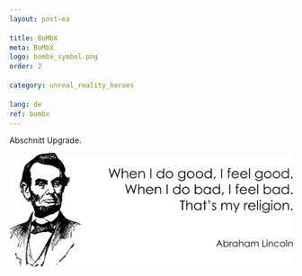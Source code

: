 ```yaml
---
layout: post-ea

title: BoMbX
meta: BoMbX
logo: bombx_symbol.png
order: 2

category: unreal_reality_heroes

lang: de
ref: bombx
---
```


Abschnitt Upgrade.

<a data-fancybox="gallery" href="/img/programming/Lincoln.png"><img src="/img/programming/Lincoln.png" alt=""></a>
